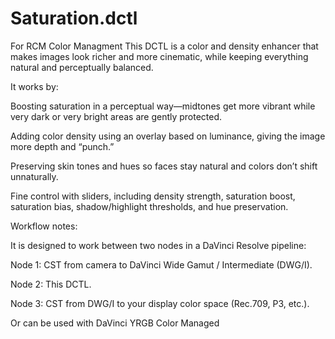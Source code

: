 # Saturation.dctl
For RCM Color Managment
This DCTL is a color and density enhancer that makes images look richer and more cinematic, while keeping everything natural and perceptually balanced.

It works by:

Boosting saturation in a perceptual way—midtones get more vibrant while very dark or very bright areas are gently protected.

Adding color density using an overlay based on luminance, giving the image more depth and “punch.”

Preserving skin tones and hues so faces stay natural and colors don’t shift unnaturally.

Fine control with sliders, including density strength, saturation boost, saturation bias, shadow/highlight thresholds, and hue preservation.

Workflow notes:

It is designed to work between two nodes in a DaVinci Resolve pipeline:

Node 1: CST from camera to DaVinci Wide Gamut / Intermediate (DWG/I).

Node 2: This DCTL.

Node 3: CST from DWG/I to your display color space (Rec.709, P3, etc.).

Or can be used with DaVinci YRGB Color Managed


